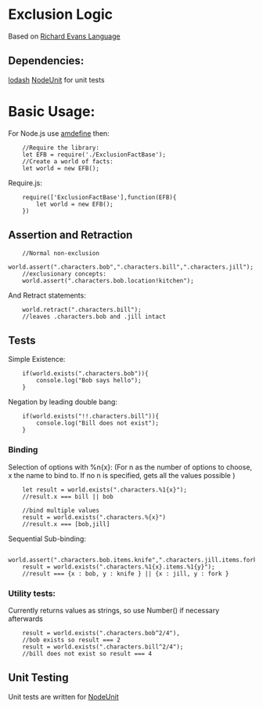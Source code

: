 # Exclusion Logic

Based on [Richard Evans Language](https://versublog.files.wordpress.com/2014/05/praxis.pdf)

## Dependencies:
[lodash](https://lodash.com/)
[NodeUnit](https://github.com/caolan/nodeunit) for unit tests


# Basic Usage:
For Node.js use [amdefine](https://github.com/jrburke/amdefine) then:
```
    //Require the library:
    let EFB = require('./ExclusionFactBase');
    //Create a world of facts:
    let world = new EFB();
```
Require.js:
``` 
    require(['ExclusionFactBase'],function(EFB){
        let world = new EFB();
    })
```


## Assertion and Retraction
```
    //Normal non-exclusion
    world.assert(".characters.bob",".characters.bill",".characters.jill");
    //exclusionary concepts:
    world.assert(".characters.bob.location!kitchen");
```
And Retract statements:
```
    world.retract(".characters.bill");
    //leaves .characters.bob and .jill intact
```

## Tests

Simple Existence:
```
    if(world.exists(".characters.bob")){
        console.log("Bob says hello");
    }
```
Negation by leading double bang:
```
    if(world.exists("!!.characters.bill")){
        console.log("Bill does not exist");
    }
``` 

### Binding


Selection of options with %n{x}:
(For n as the number of options to choose, x the name to bind to.
If no n is specified, gets all the values possible
)
```
    let result = world.exists(".characters.%1{x}");
    //result.x === bill || bob
    
    //bind multiple values
    result = world.exists(".characters.%{x}")
    //result.x === [bob,jill]
```

Sequential Sub-binding:
```
    world.assert(".characters.bob.items.knife",".characters.jill.items.fork");
    result = world.exists(".characters.%1{x}.items.%1{y}");
    //result === {x : bob, y : knife } || {x : jill, y : fork }
```

### Utility tests:
Currently returns values as strings, so use Number() if necessary afterwards
```
    result = world.exists(".characters.bob^2/4"),
    //bob exists so result === 2
    result = world.exists(".characters.bill^2/4");
    //bill does not exist so result === 4
```

## Unit Testing
Unit tests are written for [NodeUnit](https://github.com/caolan/nodeunit)
